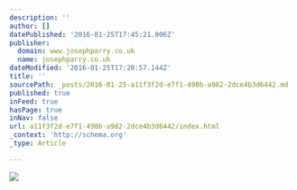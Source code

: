 ```yaml
---
description: ''
author: []
datePublished: '2016-01-25T17:45:21.006Z'
publisher:
  domain: www.josephparry.co.uk
  name: josephparry.co.uk
dateModified: '2016-01-25T17:20:57.144Z'
title: ''
sourcePath: _posts/2016-01-25-a11f3f2d-e7f1-498b-a982-2dce4b3d6442.md
published: true
inFeed: true
hasPage: true
inNav: false
url: a11f3f2d-e7f1-498b-a982-2dce4b3d6442/index.html
_context: 'http://schema.org'
_type: Article

---
```

![](http://www.josephparry.co.uk/blog/wp-content/uploads/2016/01/Signal-Chain-B.jpg)